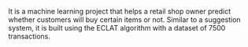 It is a machine learning project that helps a retail shop owner predict whether customers will buy certain items or not. Similar to a suggestion system, it is built using the ECLAT algorithm with a dataset of 7500 transactions.

